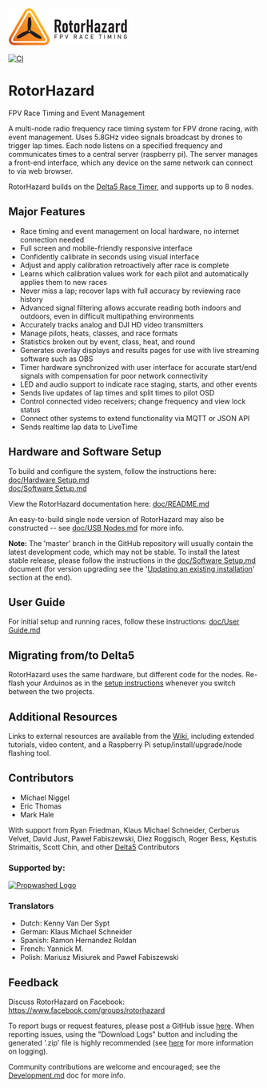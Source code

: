 ![RotorHazard Logo](/src/server/static/image/RotorHazard%20Logo.svg)

[![CI](https://api.travis-ci.com/RotorHazard/RotorHazard.svg)](https://travis-ci.com/RotorHazard/RotorHazard)

# RotorHazard
FPV Race Timing and Event Management

A multi-node radio frequency race timing system for FPV drone racing, with event management. Uses 5.8GHz video signals broadcast by drones to trigger lap times. Each node listens on a specified frequency and communicates times to a central server (raspberry pi). The server manages a front-end interface, which any device on the same network can connect to via web browser.

RotorHazard builds on the [Delta5 Race Timer](https://github.com/scottgchin/delta5_race_timer), and supports up to 8 nodes.

## Major Features
* Race timing and event management on local hardware, no internet connection needed
* Full screen and mobile-friendly responsive interface
* Confidently calibrate in seconds using visual interface
* Adjust and apply calibration retroactively after race is complete
* Learns which calibration values work for each pilot and automatically applies them to new races
* Never miss a lap; recover laps with full accuracy by reviewing race history
* Advanced signal filtering allows accurate reading both indoors and outdoors, even in difficult multipathing environments
* Accurately tracks analog and DJI HD video transmitters
* Manage pilots, heats, classes, and race formats
* Statistics broken out by event, class, heat, and round
* Generates overlay displays and results pages for use with live streaming software such as OBS
* Timer hardware synchronized with user interface for accurate start/end signals with compensation for poor network connectivity
* LED and audio support to indicate race staging, starts, and other events
* Sends live updates of lap times and split times to pilot OSD
* Control connected video receivers; change frequency and view lock status
* Connect other systems to extend functionality via MQTT or JSON API
* Sends realtime lap data to LiveTime

## Hardware and Software Setup
To build and configure the system, follow the instructions here:<br />
[doc/Hardware Setup.md](doc/Hardware%20Setup.md)<br />
[doc/Software Setup.md](doc/Software%20Setup.md)

View the RotorHazard documentation here: [doc/README.md](doc/README.md)

An easy-to-build single node version of RotorHazard may also be constructed -- see [doc/USB Nodes.md](doc/USB%20Nodes.md) for more info.

**Note:** The 'master' branch in the GitHub repository will usually contain the latest development code, which may not be stable. To install the latest stable release, please follow the instructions in the [doc/Software Setup.md](doc/Software%20Setup.md) document (for version upgrading see the '[Updating an existing installation](doc/Software%20Setup.md#update)' section at the end).

## User Guide
For initial setup and running races, follow these instructions: [doc/User Guide.md](doc/User%20Guide.md)

## Migrating from/to Delta5
RotorHazard uses the same hardware, but different code for the nodes. Re-flash your Arduinos as in the [setup instructions](doc/Software%20Setup.md#receiver-nodes-arduinos) whenever you switch between the two projects.

## Additional Resources
Links to external resources are available from the [Wiki](https://github.com/RotorHazard/RotorHazard/wiki), including extended tutorials, video content, and a Raspberry Pi setup/install/upgrade/node flashing tool.

## Contributors
* Michael Niggel
* Eric Thomas
* Mark Hale

With support from Ryan Friedman, Klaus Michael Schneider, Cerberus Velvet, David Just, Paweł Fabiszewski, Diez Roggisch, Roger Bess, Kęstutis Strimaitis, Scott Chin, and other [Delta5](https://github.com/scottgchin/delta5_race_timer) Contributors

### Supported by:
[![Propwashed Logo](doc/img/Propwashed-Logo-200w.png)](https://propwashed.com)

### Translators
* Dutch: Kenny Van Der Sypt
* German: Klaus Michael Schneider
* Spanish: Ramon Hernandez Roldan
* French: Yannick M.
* Polish: Mariusz Misiurek and Paweł Fabiszewski

## Feedback

Discuss RotorHazard on Facebook:  https://www.facebook.com/groups/rotorhazard

To report bugs or request features, please post a GitHub issue [here](https://github.com/RotorHazard/RotorHazard/issues). When reporting issues, using the "Download Logs" button and including the generated '.zip' file is highly recommended (see [here](doc/Software%20Setup.md#logging) for more information on logging).

Community contributions are welcome and encouraged; see the [Development.md](doc/Development.md) doc for more info.
